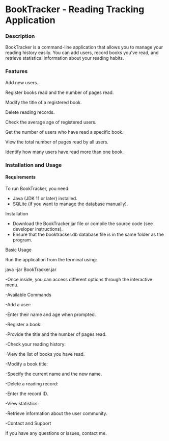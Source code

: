 # **BookTracker - Reading Tracking Application**

### Description

BookTracker is a command-line application that allows you to manage your reading history easily. You can add users, record books you've read, and retrieve statistical information about your reading habits.

### Features

Add new users.

Register books read and the number of pages read.

Modify the title of a registered book.

Delete reading records.

Check the average age of registered users.

Get the number of users who have read a specific book.

View the total number of pages read by all users.

Identify how many users have read more than one book.

### Installation and Usage

#### Requirements
To run BookTracker, you need:

- Java (JDK 11 or later) installed.
- SQLite (if you want to manage the database manually).

Installation

- Download the BookTracker.jar file or compile the source code (see developer instructions).
- Ensure that the booktracker.db database file is in the same folder as the program.

Basic Usage

Run the application from the terminal using:

java -jar BookTracker.jar

-Once inside, you can access different options through the interactive menu.

-Available Commands

-Add a user:

-Enter their name and age when prompted.

-Register a book:

-Provide the title and the number of pages read.

-Check your reading history:

-View the list of books you have read.

-Modify a book title:

-Specify the current name and the new name.

-Delete a reading record:

-Enter the record ID.

-View statistics:

-Retrieve information about the user community.

-Contact and Support

If you have any questions or issues, contact me.

